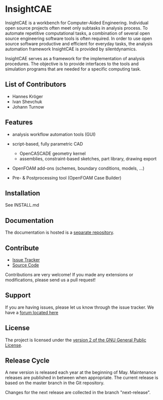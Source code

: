 InsightCAE
==========

InsightCAE is a workbench for Computer-Aided Engineering. Individual open source projects often meet only subtasks in analysis process. To automate repetitive computational tasks, a combination of several open source engineering software tools is often required. In order to use open source software productive and efficient for everyday tasks, the analysis automation framework InsightCAE is provided by silentdynamics.

InsightCAE serves as a framework for the implementation of analysis procedures. The objective is to provide interfaces to the tools and simulation programs that are needed for a specific computing task.

List of Contributors
--------------------

- Hannes Kröger
- Ivan Shevchuk
- Johann Turnow

Features
--------

- analysis workflow automation tools (GUI)
- script-based, fully parametric CAD

    - OpenCASCADE geometry kernel
    - assemblies, constraint-based sketches, part library, drawing export

- OpenFOAM add-ons (schemes, boundary conditions, models, ...)
- Pre- & Postprocessing tool (OpenFOAM Case Builder)

Installation
------------

See INSTALL.md

Documentation
-------------

The documentation is hosted is a [separate repository](https://github.com/hkroeger/insightcae-documentation).

Contribute
----------

- [Issue Tracker](https://github.com/hkroeger/insightcae/issues)
- [Source Code](https://github.com/hkroeger/insightcae)

Contributions are very welcome! If you made any extensions or modifications, please send us a pull request!

Support
-------

If you are having issues, please let us know through the issue tracker.
We have a [forum located here](https://groups.google.com/forum/#!forum/insightcae)

License
-------

The project is licensed under the [version 2 of the GNU General Public License](http://www.gnu.org/licenses/old-licenses/gpl-2.0.html).


Release Cycle
-------------

A new version is released each year at the beginning of May.
Maintenance releases are published in between when appropriate.
The current release is based on the master branch in the Git repository.

Changes for the next release are collected in the branch "next-release".

